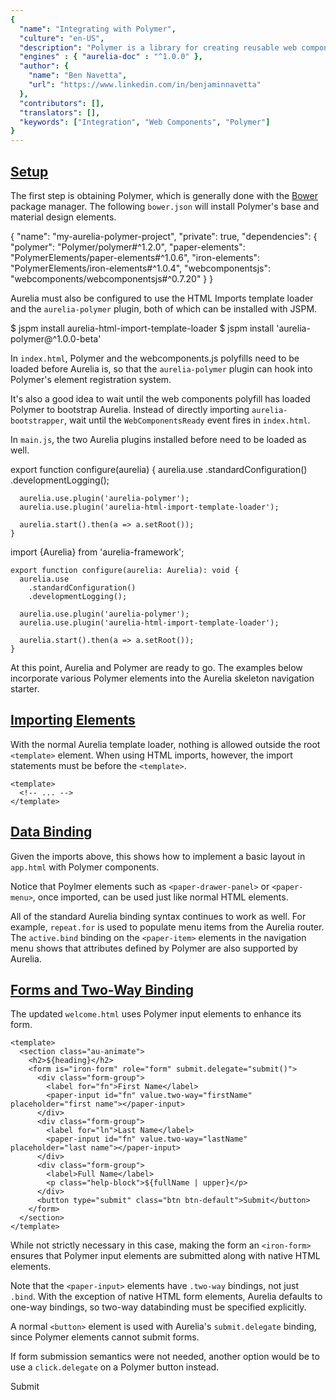 ```yaml
---
{
  "name": "Integrating with Polymer",
  "culture": "en-US",
  "description": "Polymer is a library for creating reusable web components declaratively with extra features like databinding and property observation. In many ways, it is similar to Aurelia's component support. However, Polymer also includes an extensive catalog of custom elements for everything from material design to credit card forms to embedding Google services like Google Maps and YouTube. With a bit of work, these components can be incorporated into Aurelia applications as well.",
  "engines" : { "aurelia-doc" : "^1.0.0" },
  "author": {
  	"name": "Ben Navetta",
  	"url": "https://www.linkedin.com/in/benjaminnavetta"
  },
  "contributors": [],
  "translators": [],
  "keywords": ["Integration", "Web Components", "Polymer"]
}
---
```

## [Setup](aurelia-doc://section/1/version/1.0.0)

The first step is obtaining Polymer, which is generally done with the [Bower](http://bower.io/) package manager. The following `bower.json` will install Polymer's base and material design elements.

<code-listing heading="Bower Config">
  <source-code lang="JSON">
    {
      "name": "my-aurelia-polymer-project",
      "private": true,
      "dependencies": {
        "polymer": "Polymer/polymer#^1.2.0",
        "paper-elements": "PolymerElements/paper-elements#^1.0.6",
        "iron-elements": "PolymerElements/iron-elements#^1.0.4",
        "webcomponentsjs": "webcomponents/webcomponentsjs#^0.7.20"
      }
    }
  </source-code>
</code-listing>

Aurelia must also be configured to use the HTML Imports template loader and the `aurelia-polymer` plugin, both of which can be installed with JSPM.

<code-listing heading="Plugin Installation">
  <source-code lang="Shell">
    $ jspm install aurelia-html-import-template-loader
    $ jspm install 'aurelia-polymer@^1.0.0-beta'
  </source-code>
</code-listing>

In `index.html`, Polymer and the webcomponents.js polyfills need to be loaded before Aurelia is, so that the `aurelia-polymer` plugin can hook into Polymer's element registration system.

<code-listing heading="Loading Web Components and Polymer">
  <source-code lang="HTML">
    <!DOCTYPE html>
    <html>
      <head>
        <!-- ... -->
        <script src="bower_components/webcomponentsjs/webcomponents-lite.js"></script>
        <link rel="import" href="bower_components/polymer/polymer.html">
      </head>
      <!-- ... -->
    </html>
  </source-code>
</code-listing>

It's also a good idea to wait until the web components polyfill has loaded Polymer to bootstrap Aurelia. Instead of directly importing `aurelia-bootstrapper`, wait until the `WebComponentsReady` event fires in `index.html`.

<code-listing heading="Bootstrapping Aurelia">
  <source-code lang="HTML">
    <!DOCTYPE html>
    <script>
      document.addEventListener('WebComponentsReady', function() {
        System.import('aurelia-bootstrapper');
      });
    </script>
  </source-code>
</code-listing>

In `main.js`, the two Aurelia plugins installed before need to be loaded as well.

<code-listing heading="Configuring Aurelia">
  <source-code lang="ES 2015/2016">
    export function configure(aurelia) {
      aurelia.use
        .standardConfiguration()
        .developmentLogging();

      aurelia.use.plugin('aurelia-polymer');
      aurelia.use.plugin('aurelia-html-import-template-loader');

      aurelia.start().then(a => a.setRoot());
    }
  </source-code>
  <source-code lang="TypeScript">
    import {Aurelia} from 'aurelia-framework';

    export function configure(aurelia: Aurelia): void {
      aurelia.use
        .standardConfiguration()
        .developmentLogging();

      aurelia.use.plugin('aurelia-polymer');
      aurelia.use.plugin('aurelia-html-import-template-loader');

      aurelia.start().then(a => a.setRoot());
    }
  </source-code>
</code-listing>

At this point, Aurelia and Polymer are ready to go. The examples below incorporate various Polymer elements into the Aurelia skeleton navigation starter.

## [Importing Elements](aurelia-doc://section/2/version/1.0.0)

With the normal Aurelia template loader, nothing is allowed outside the root `<template>` element. When using HTML imports, however, the import statements must be before the `<template>`.

<code-listing heading="Using HTML Imports">
  <source-code lang="HTML">
    <link rel="import" href="/bower_components/paper-drawer-panel/paper-drawer-panel.html">
    <link rel="import" href="/bower_components/paper-toolbar/paper-toolbar.html">
    <link rel="import" href="/bower_components/paper-menu/paper-menu.html">
    <link rel="import" href="/bower_components/paper-item/paper-item.html">
    <link rel="import" href="/bower_components/paper-scroll-header-panel/paper-scroll-header-panel.html">
    <link rel="import" href="/bower_components/paper-icon-button/paper-icon-button.html">
    <link rel="import" href="/bower_components/iron-icons/iron-icons.html">

    <template>
      <!-- ... -->
    </template>
  </source-code>
</code-listing>

## [Data Binding](aurelia-doc://section/3/version/1.0.0)

Given the imports above, this shows how to implement a basic layout in `app.html` with Polymer components.

<code-listing heading="Using Polymer Elements">
  <source-code lang="HTML">
    <template>
      <paper-drawer-panel force-narrow>
        <div drawer>
          <paper-toolbar class="paper-header">
            <span>Menu</span>
          </paper-toolbar>
          <paper-menu>
            <paper-item repeat.for="row of router.navigation" active.bind="row.isActive">
              <a href.bind="row.href">${row.title}</a>
            </paper-item>
          </paper-menu>
        </div>
        <div main>
          <paper-toolbar class="paper-header">
            <paper-icon-button icon="menu" tabindex="1" paper-drawer-toggle></paper-icon-button>
            <div class="title">${router.title}</div>
            <span if.bind="router.isNavigating"><iron-icon icon="autorenew"/></span>
          </paper-toolbar>
          <div>
            <router-view></router-view>
          </div>
        </div>
      </paper-drawer-panel>
    </template>
  </source-code>
</code-listing>

Notice that Poylmer elements such as `<paper-drawer-panel>` or `<paper-menu>`, once imported, can be used just like
normal HTML elements.

All of the standard Aurelia binding syntax continues to work as well. For example,
`repeat.for` is used to populate menu items from the Aurelia router. The `active.bind`
binding on the `<paper-item>` elements in the navigation menu shows that attributes
defined by Polymer are also supported by Aurelia.

## [Forms and Two-Way Binding](aurelia-doc://section/4/version/1.0.0)

The updated `welcome.html` uses Polymer input elements to enhance its form.

<code-listing heading="Using Polymer in a Form">
  <source-code lang="HTML">
    <link rel="import" href="../bower_components/paper-input/paper-input.html">
    <link rel="import" href="../bower_components/iron-form/iron-form.html">

    <template>
      <section class="au-animate">
        <h2>${heading}</h2>
        <form is="iron-form" role="form" submit.delegate="submit()">
          <div class="form-group">
            <label for="fn">First Name</label>
            <paper-input id="fn" value.two-way="firstName" placeholder="first name"></paper-input>
          </div>
          <div class="form-group">
            <label for="ln">Last Name</label>
            <paper-input id="fn" value.two-way="lastName" placeholder="last name"></paper-input>
          </div>
          <div class="form-group">
            <label>Full Name</label>
            <p class="help-block">${fullName | upper}</p>
          </div>
          <button type="submit" class="btn btn-default">Submit</button>
        </form>
      </section>
    </template>
  </source-code>
</code-listing>

While not strictly necessary in this case, making the form an `<iron-form>` ensures
that Polymer input elements are submitted along with native HTML elements.

Note that the `<paper-input>` elements have `.two-way` bindings, not just `.bind`.
With the exception of native HTML form elements, Aurelia defaults to one-way bindings,
so two-way databinding must be specified explicitly.

A normal `<button>` element is used with Aurelia's `submit.delegate` binding, since
Polymer elements cannot submit forms.

If form submission semantics were not needed, another option would be to
use a `click.delegate` on a Polymer button instead.

<code-listing heading="Polymer Element with Event Delegation">
  <source-code lang="HTML">
    <paper-button raised click.delegate="submit()">Submit</paper-button>
  </source-code>
</code-listing>

